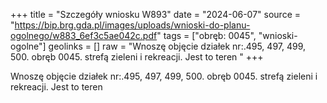 +++
title = "Szczegóły wniosku W893"
date = "2024-06-07"
source = "https://bip.brg.gda.pl/images/uploads/wnioski-do-planu-ogolnego/w883_6ef3c5ae042c.pdf"
tags = ["obręb: 0045", "wnioski-ogolne"]
geolinks = []
raw = "Wnoszę objęcie działek nr:.495, 497, 499, 500. obręb 0045. strefą zieleni i rekreacji. Jest to teren "
+++

Wnoszę objęcie działek nr:.495, 497, 499, 500. obręb 0045. strefą zieleni i rekreacji. Jest to teren



